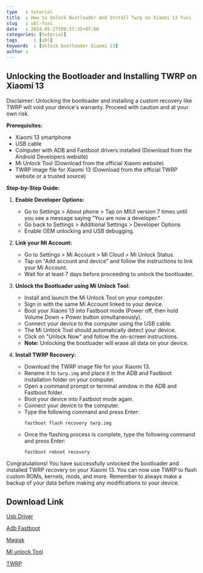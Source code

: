 ```yaml
---
type   : tutorial
title  : How to Unlock Bootloader And Install Twrp on Xiaomi 13 Fuxi
slug   : ubl-fuxi
date   : 2024-05-27T09:17:35+07:00
categories: [tutorial]
tags      : [ubl]
keywords  : [Unlock bootloader Xiaomi 13]
author : 
---
```


## Unlocking the Bootloader and Installing TWRP on Xiaomi 13

Disclaimer: Unlocking the bootloader and installing a custom recovery like TWRP will void your device's warranty. Proceed with caution and at your own risk.

**Prerequisites:**

* Xiaomi 13 smartphone
* USB cable
* Computer with ADB and Fastboot drivers installed (Download from the Android Developers website)
* Mi Unlock Tool (Download from the official Xiaomi website)
* TWRP image file for Xiaomi 13 (Download from the official TWRP website or a trusted source)

**Step-by-Step Guide:**

1. **Enable Developer Options:**
   * Go to Settings > About phone > Tap on MIUI version 7 times until you see a message saying "You are now a developer."
   * Go back to Settings > Additional Settings > Developer Options
   * Enable OEM unlocking and USB debugging.

2. **Link your Mi Account:**
   * Go to Settings > Mi Account > Mi Cloud > Mi Unlock Status.
   * Tap on "Add account and device" and follow the instructions to link your Mi Account.
   * Wait for at least 7 days before proceeding to unlock the bootloader.

3. **Unlock the Bootloader using Mi Unlock Tool:**
   * Install and launch the Mi Unlock Tool on your computer.
   * Sign in with the same Mi Account linked to your device.
   * Boot your Xiaomi 13 into Fastboot mode (Power off, then hold Volume Down + Power button simultaneously).
   * Connect your device to the computer using the USB cable.
   * The Mi Unlock Tool should automatically detect your device.
   * Click on "Unlock Now" and follow the on-screen instructions.
   * **Note:** Unlocking the bootloader will erase all data on your device.

4. **Install TWRP Recovery:**
   * Download the TWRP image file for your Xiaomi 13.
   * Rename it to `twrp.img` and place it in the ADB and Fastboot installation folder on your computer.
   * Open a command prompt or terminal window in the ADB and Fastboot folder.
   * Boot your device into Fastboot mode again.
   * Connect your device to the computer.
   * Type the following command and press Enter:
      ```
      fastboot flash recovery twrp.img
      ```
   * Once the flashing process is complete, type the following command and press Enter:
      ```
      fastboot reboot recovery
      ```

Congratulations! You have successfully unlocked the bootloader and installed TWRP recovery on your Xiaomi 13. You can now use TWRP to flash custom ROMs, kernels, mods, and more. Remember to always make a backup of your data before making any modifications to your device.


## Download Link

[Usb Driver](https://sourceforge.net/projects/wahyu6070-project-android/files/Tools/surya/PdaNetA4199.zip/download)

[Adb Fastboot](https://sourceforge.net/projects/wahyu6070-project-android/files/Tools/surya/adb-setup-1.4.3.zip/download)

[Magisk](https://github.com/topjohnwu/Magisk/releases/latest)

[MI unlock Tool](https://en.miui.com/unlock/download_en.html)

[TWRP](https://androidsmart.github.io/cusrom/202405/twrp-fuxi/)


